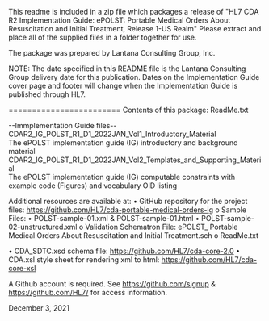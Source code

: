 This readme is included in a zip file which packages a release of 
"HL7 CDA R2 Implementation Guide: ePOLST: Portable Medical Orders About Resuscitation and Initial Treatment, Release 1-US Realm"
Please extract and place all of the supplied files in a folder together for use.

The package was prepared by Lantana Consulting Group, Inc.

NOTE: The date specified in this README file is the Lantana Consulting Group
delivery date for this publication. Dates on the Implementation Guide cover page 
and footer will change when the Implementation Guide is published through HL7. 

========================
Contents of this package:
    ReadMe.txt
	
--Immplementation Guide files--
    CDAR2_IG_POLST_R1_D1_2022JAN_Vol1_Introductory_Material                 
        The ePOLST implementation guide (IG) introductory and background material
    CDAR2_IG_POLST_R1_D1_2022JAN_Vol2_Templates_and_Supporting_Material 	
        The ePOLST implementation guide (IG) computable constraints with example code (Figures) and vocabulary OID listing
	
Additional resources are available at:
•	GitHub repository for the project files: https://github.com/HL7/cda-portable-medical-orders-ig
    o	Sample Files:
        •	POLST-sample-01.xml & POLST-sample-01.html
        •	POLST-sample-02-unstructured.xml
    o	Validation Schematron File: ePOLST_ Portable Medical Orders About Resuscitation and Initial Treatment.sch
    o	ReadMe.txt
    
•	CDA_SDTC.xsd schema file: https://github.com/HL7/cda-core-2.0
•	CDA.xsl style sheet for rendering xml to html: https://github.com/HL7/cda-core-xsl

A Github account is required. See https://github.com/signup & https://github.com/HL7/ for access information.

December 3, 2021